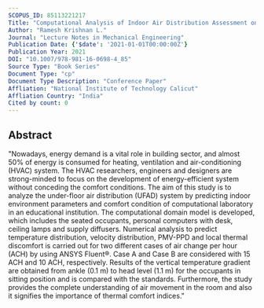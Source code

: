 ```yaml
---
SCOPUS_ID: 85113221217
Title: "Computational Analysis of Indoor Air Distribution Assessment on Under-floor Air-Conditioning System"
Author: "Ramesh Krishnan L."
Journal: "Lecture Notes in Mechanical Engineering"
Publication Date: {'$date': '2021-01-01T00:00:00Z'}
Publication Year: 2021
DOI: "10.1007/978-981-16-0698-4_85"
Source Type: "Book Series"
Document Type: "cp"
Document Type Description: "Conference Paper"
Affliation: "National Institute of Technology Calicut"
Affliation Country: "India"
Cited by count: 0
---
```


## Abstract
"Nowadays, energy demand is a vital role in building sector, and almost 50% of energy is consumed for heating, ventilation and air-conditioning (HVAC) system. The HVAC researchers, engineers and designers are strong-minded to focus on the development of energy-efficient system without conceding the comfort conditions. The aim of this study is to analyze the under-floor air distribution (UFAD) system by predicting indoor environment parameters and comfort condition of computational laboratory in an educational institution. The computational domain model is developed, which includes the seated occupants, personal computers with desk, ceiling lamps and supply diffusers. Numerical analysis to predict temperature distribution, velocity distribution, PMV-PPD and local thermal discomfort is carried out for two different cases of air change per hour (ACH) by using ANSYS Fluent®. Case A and Case B are considered with 15 ACH and 10 ACH, respectively. Results of the vertical temperature gradient are obtained from ankle (0.1 m) to head level (1.1 m) for the occupants in sitting position and is compared with the standards. Furthermore, the study provides the complete understanding of air movement in the room and also it signifies the importance of thermal comfort indices."

